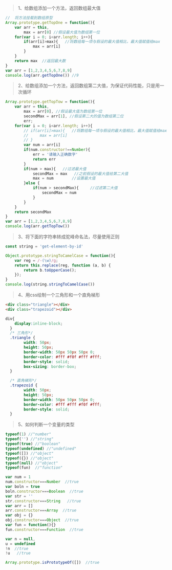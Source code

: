 <html>
    <p class="name" style="display:none;">前端面试题总结</p>
</html>
<html>
    <p class="tag" style="display:none;">笔记</p>
</html>
<html>
    <p class="coverPic" style="display:none;">https://s2.ax1x.com/2019/11/18/Mc1m7j.png</p>
</html>
<html>
   <p class="reprint" style="display:none;"></p>
</html>
<html>
   <p class="case" style="display:none;"></p>
</html>
<html>
    <p class="author" style="display:none;">孙华鹏</p>
</html>
<html>
    <p class="date" style="display:none;">1570636800000</p>
</html>
<html>
    <p style="display:none">获取时间戳Date.parse(new Date());</p>
</html>
<html>
    <p class="id" style="display:none;">1570636800000</p>
</html>
<html>
    <p class="brief" style="display:none;">面试题总结，不断更新</p>
</html>


> 1、给数组添加一个方法，返回数组最大值

```javascript
//  将方法挂载到数组原型
Array.prototype.getTopOne = function(){
    var arr = this,
        max = arr[0] //假设最大值为数组第一位
    for(var i = 0; i<arr.length; i++){
        if(arr[i]>max){   //将数组每一项与假设的最大值相比，最大值赋值给max
            max = arr[i]    
        }
    }
    return max  //返回最大数
}
var arr = [1,2,3,4,5,6,7,8,9]
console.log(arr.getTopOne()) //9
```



> 2、给数组添加一个方法，返回数组第二大值，为保证代码性能，只是用一次循环

```javascript
Array.prototype.getTopTow = function(){
    var arr = this,
        max = arr[0], //假设最大值为数组第一位
        secondMax = arr[1], //假设第二大的值为数组第二位
        err;
    for(var i = 0; i<arr.length; i++){  
        // if(arr[i]>max){   //将数组每一项与假设的最大值相比，最大值赋值给max
        //     max = arr[i]
        // }
        var num = arr[i]
        if(num.constructor!==Number){
            err = '请输入正确数字'
            return err
        }
        if(num > max){   //过滤最大值
            secondMax = max   //之前假设的最大值给第二大值
            max = num        //设置最大值
        }else {
            if(num > secondMax){     //过滤第二大值
                secondMax = num  
            }
        }
    }
    return secondMax
}
var arr = [1,2,3,4,5,6,7,8,9]
console.log(arr.getTopTow())
```

> 3、将下面的字符串转成驼峰命名法，尽量使用正则

```javascript
const string = 'get-element-by-id'
```

```javascript
Object.prototype.stringToCamelCase = function(){
    var reg = /-(\w)/g;
    return this.replace(reg, function (a, b) {
        return b.toUpperCase();
    });
}
console.log(string.stringToCamelCase())

```

> 4、用css绘制一个三角形和一个直角梯形

```html
<div class="triangle"></div>
<div class="trapezoid"></div>
```

```css
div{
    display:inline-block;
  }
  /* 三角形*/
  .triangle {
        width: 50px;
        height: 50px;
        border-width: 50px 50px 50px 0;
        border-color: #fff #f0f #fff #fff;
        border-style: solid;
        box-sizing: border-box;
  }

  /* 直角梯形*/
  .trapezoid {
        width: 50px;
        height: 50px;
        border-width: 50px 50px 50px 0;
        border-color: #fff #fff #f0f #fff;
        border-style: solid;
  }
```



> 5、如何判断一个变量的类型

```javascript
typeof(1) //"number"
typeof('') //"string"
typeof(true) //"boolean"
typeof(undefined) //"undefined"
typeof([]) //"object"
typeof({}) //"object"
typeof(null) //"object"
typeof(fun)  //"function"
```

```javascript
var num = 1
num.constructor===Number  //true
var boln = true
boln.constructor===Boolean  //true
var str = ''
str.constructor===String   //true
var arr = []
arr.constructor===Array  //true
var obj = {}
obj.constructor===Object  //true
var fun = function(){}
fun.constructor===Function  //true

```

```javascript
var n = null,
u = undefined
!n  //true
!u   //true
```

```javascript
Array.prototype.isPrototypeOf([])  //true
```


















































